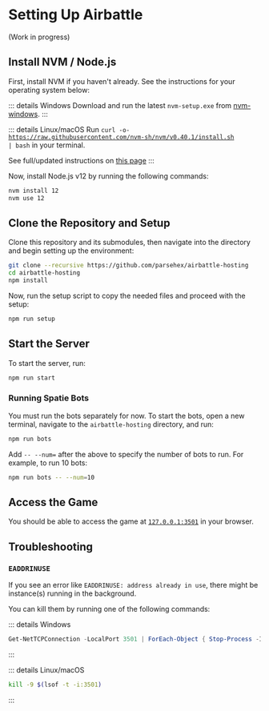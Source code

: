 # Setting Up Airbattle

(Work in progress)

## Install NVM / Node.js

First, install NVM if you haven't already. See the instructions for your operating system below:

::: details Windows
Download and run the latest `nvm-setup.exe` from [nvm-windows](https://github.com/coreybutler/nvm-windows/releases).
:::

::: details Linux/macOS
Run <code>curl -o- https://raw.githubusercontent.com/nvm-sh/nvm/v0.40.1/install.sh | bash</code> in your terminal.

See full/updated instructions on [this page](https://github.com/nvm-sh/nvm#install--update-script)
:::

Now, install Node.js v12 by running the following commands:

```bash
nvm install 12
nvm use 12
```

## Clone the Repository and Setup

Clone this repository and its submodules, then navigate into the directory and begin setting up the environment:

```bash
git clone --recursive https://github.com/parsehex/airbattle-hosting
cd airbattle-hosting
npm install
```

Now, run the setup script to copy the needed files and proceed with the setup:

```bash
npm run setup
```

## Start the Server

To start the server, run:

```bash
npm run start
```

### Running Spatie Bots

You must run the bots separately for now. To start the bots, open a new terminal, navigate to the `airbattle-hosting` directory, and run:

```bash
npm run bots
```

Add `-- --num=` after the above to specify the number of bots to run. For example, to run 10 bots:

```bash
npm run bots -- --num=10
```

## Access the Game

You should be able to access the game at [`127.0.0.1:3501`](http://127.0.0.1:3501) in your browser.

## Troubleshooting

### `EADDRINUSE`

If you see an error like `EADDRINUSE: address already in use`, there might be instance(s) running in the background.

You can kill them by running one of the following commands:

::: details Windows
```powershell
Get-NetTCPConnection -LocalPort 3501 | ForEach-Object { Stop-Process -Id $_.OwningProcess -Force }
```
:::

::: details Linux/macOS
```bash
kill -9 $(lsof -t -i:3501)
```
:::
